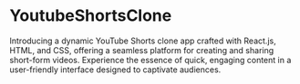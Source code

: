 # YoutubeShortsClone


Introducing a dynamic YouTube Shorts clone app crafted with React.js, HTML, and CSS, offering a seamless platform for creating and sharing short-form videos. Experience the essence of quick, engaging content in a user-friendly interface designed to captivate audiences.
